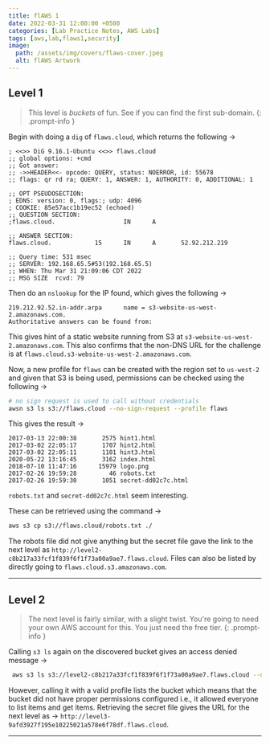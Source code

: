 ```yaml
---
title: flAWS 1
date: 2022-03-31 12:00:00 +0500
categories: [Lab Practice Notes, AWS Labs]
tags: [aws,lab,flaws1,security]
image:
  path: /assets/img/covers/flaws-cover.jpeg
  alt: flAWS Artwork
---
```


## Level 1

> This level is *buckets* of fun. See if you can find the first sub-domain.
{: .prompt-info }

Begin with doing a `dig` of `flaws.cloud`, which returns the following &rarr; 

```
; <<>> DiG 9.16.1-Ubuntu <<>> flaws.cloud
;; global options: +cmd
;; Got answer:
;; ->>HEADER<<- opcode: QUERY, status: NOERROR, id: 55678
;; flags: qr rd ra; QUERY: 1, ANSWER: 1, AUTHORITY: 0, ADDITIONAL: 1

;; OPT PSEUDOSECTION:
; EDNS: version: 0, flags:; udp: 4096
; COOKIE: 85e57acc1b19ec52 (echoed)
;; QUESTION SECTION:
;flaws.cloud.                   IN      A

;; ANSWER SECTION:
flaws.cloud.            15      IN      A       52.92.212.219

;; Query time: 531 msec
;; SERVER: 192.168.65.5#53(192.168.65.5)
;; WHEN: Thu Mar 31 21:09:06 CDT 2022
;; MSG SIZE  rcvd: 79
```

Then do an `nslookup` for the IP found, which gives the following &rarr; 

```
219.212.92.52.in-addr.arpa      name = s3-website-us-west-2.amazonaws.com.
Authoritative answers can be found from:
```

This gives hint of a static website running from S3 at `s3-website-us-west-2.amazonaws.com`. This also confirms that the non-DNS URL for the challenge is at `flaws.cloud.s3-website-us-west-2.amazonaws.com`.

Now, a new profile for `flaws` can be created with the region set to `us-west-2` and given that S3 is being used, permissions can be checked using the following &rarr; 

```bash
# no sign request is used to call without credentials
awsn s3 ls s3://flaws.cloud --no-sign-request --profile flaws
```

This gives the result &rarr; 

```
2017-03-13 22:00:38       2575 hint1.html
2017-03-02 22:05:17       1707 hint2.html
2017-03-02 22:05:11       1101 hint3.html
2020-05-22 13:16:45       3162 index.html
2018-07-10 11:47:16      15979 logo.png
2017-02-26 19:59:28         46 robots.txt
2017-02-26 19:59:30       1051 secret-dd02c7c.html
```

`robots.txt` and `secret-dd02c7c.html` seem interesting.

These can be retrieved using the command &rarr; 

```bash
aws s3 cp s3://flaws.cloud/robots.txt ./
```

The robots file did not give anything but the secret file gave the link to the next level as `http://level2-c8b217a33fcf1f839f6f1f73a00a9ae7.flaws.cloud`. Files can also be listed by directly going to `flaws.cloud.s3.amazonaws.com`.

---

## Level 2

> The next level is fairly similar, with a slight twist. You're going to need your own AWS account for this. You just need the free tier.
{: .prompt-info }

Calling `s3 ls` again on the discovered bucket gives an access denied message &rarr; 

```bash
 aws s3 ls s3://level2-c8b217a33fcf1f839f6f1f73a00a9ae7.flaws.cloud --no-sign-request
```

However, calling it with a valid profile lists the bucket which means that the bucket did not have proper permissions configured i.e., it allowed everyone to list items and get items. Retrieving the secret file gives the URL for the next level as &rarr; `http://level3-9afd3927f195e10225021a578e6f78df.flaws.cloud`.

---